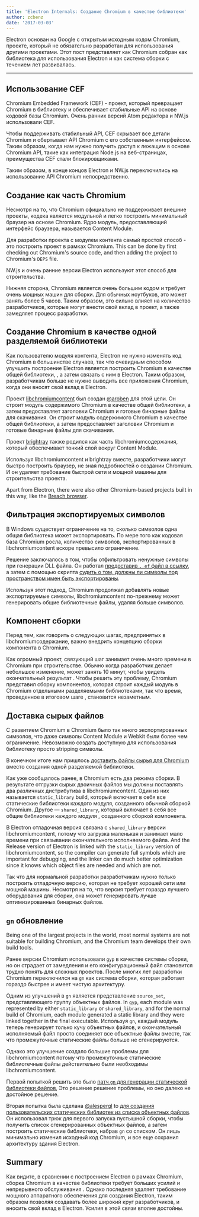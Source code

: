 ```yaml
---
title: 'Electron Internals: Создание Chromium в качестве библиотеки'
author: zcbenz
date: '2017-03-03'
---
```


Electron основан на Google с открытым исходным кодом Chromium, проекте, который не обязательно разработан для использования другими проектами. Этот пост представляет как Chromium собран как библиотека для использования Electron и как система сборки с течением лет развивалась.

---

## Использование CEF

Chromium Embedded Framework (CEF) - проект, который превращает Chromium в библиотеку и обеспечивает стабильные API на основе кодовой базы Chromium. Очень ранних версий Atom редактора и NW.js использовали CEF.

Чтобы поддерживать стабильный API, CEF скрывает все детали Chromium и обертывает API Chromium с его собственным интерфейсом. Таким образом, когда нам нужно получить доступ к лежащим в основе Chromium API, такие как интеграция Node.js на веб-страницах, преимущества CEF стали блокировщиками.

Таким образом, в конце концов Electron и NW.js переключились на использование API Chromium непосредственно.

## Создание как часть Chromium

Несмотря на то, что Chromium официально не поддерживает внешние проекты, кодека является модульной и легко построить минимальный браузер на основе Chromium. Ядро модуль, предоставляющий интерфейс браузера, называется Content Module.

Для разработки проекта с модулем контента самый простой способ - это построить проект в рамках Chromium. This can be done by first checking out Chromium's source code, and then adding the project to Chromium's `DEPS` file.

NW.js и очень ранние версии Electron используют этот способ для строительства.

Нижняя сторона, Chromium является очень большим кодом и требует очень мощных машин для сборки. Для обычных ноутбуков, это может занять более 5 часов. Таким образом, это сильно влияет на количество разработчиков, которые могут внести свой вклад в проект, а также замедляет процесс разработки.

## Создание Chromium в качестве одной разделяемой библиотеки

Как пользователю модуля контента, Electron не нужно изменять код Chromium в большинстве случаев, так что очевидным способом улучшить построение Electron является построить Chromium в качестве общей библиотеки, , а затем связать с ним в Electron. Таким образом, разработчикам больше не нужно выводить все приложения Chromium, когда они вносят свой вклад в Electron.

Проект [libchromiumcontent](https://github.com/electron/libchromiumcontent) был создан [@aroben](https://github.com/aroben) для этой цели. Он строит модуль содержимого Chromium в качестве общей библиотеки, а затем предоставляет заголовки Chromium и готовые бинарные файлы для скачивания. Он строит модуль содержимого Chromium в качестве общей библиотеки, а затем предоставляет заголовки Chromium и готовые бинарные файлы для скачивания.

Проект [brightray](https://github.com/electron/brightray) также родился как часть libchromiumсодержания, который обеспечивает тонкий слой вокруг Content Module.

Используя libchromiumcontent и brightray вместе, разработчики могут быстро построить браузер, не зная подробностей о создании Chromium. И он удаляет требование быстрой сети и мощной машины для строительства проекта.

Apart from Electron, there were also other Chromium-based projects built in this way, like the [Breach browser](https://www.quora.com/Is-Breach-Browser-still-in-development).

## Фильтрация экспортируемых символов

В Windows существует ограничение на то, сколько символов одна общая библиотека может экспортировать. По мере того как кодовая база Chromium росла, количество символов, экспортированных в libchromiumcontent вскоре превысило ограничение.

Решение заключалось в том, чтобы отфильтровать ненужные символы при генерации DLL файла. Он работал [предоставив `. ef` файл в ссылку](https://github.com/electron/libchromiumcontent/pull/11/commits/85ca0f60208eef2c5013a29bb4cf3d21feb5030b), а затем с помощью скрипта [судить о том, должны ли символы под пространством имен быть экспортированы](https://github.com/electron/libchromiumcontent/pull/47/commits/d2fed090e47392254f2981a56fe4208938e538cd).

Используя этот подход, Chromium продолжал добавлять новые экспортируемые символы, libchromiumcontent по-прежнему может генерировать общие библиотечные файлы, удаляя больше символов.

## Компонент сборки

Перед тем, как говорить о следующих шагах, предпринятых в libchromiumсодержание, важно внедрить концепцию сборки компонента в Chromium.

Как огромный проект, связующий шаг занимает очень много времени в Chromium при строительстве. Обычно когда разработчик делает небольшое изменение, может занять 10 минут, чтобы увидеть окончательный результат . Чтобы решить эту проблему, Chromium представил сборку компонентов, которая строит каждый модуль в Chromium отдельными разделяемыми библиотеками, так что время, проведенное в итоговом шаге , становится незаметным.

## Доставка сырых файлов

С развитием Chromium в Chromium было так много экспортированных символов, что даже символы Content Module и Webkit были более чем ограничение. Невозможно создать доступную для использования библиотеку просто stripping символы.

В конечном итоге нам пришлось [доставить файлы сырья для Chromium](https://github.com/electron/libchromiumcontent/pull/98) вместо создания одной разделяемой библиотеки.

Как уже сообщалось ранее, в Chromium есть два режима сборки. В результате отгрузки сырых двоичных файлов мы должны поставлять два различных дистрибутива в libchromiumcontent. Один из них называется `static_library` build, который включает в себя все статические библиотеки каждого модуля, созданного обычной сборкой Chromium. Другое — `shared_library`, который включает в себя все общие библиотеки каждого модуля , созданного сборкой компонента.

В Electron отладочная версия связана с `shared_library` версии libchromiumcontent, потому что загрузка маленькая и занимает мало времени при связывании окончательного исполняемого файла. And the Release version of Electron is linked with the `static_library` version of libchromiumcontent, so the compiler can generate full symbols which are important for debugging, and the linker can do much better optimization since it knows which object files are needed and which are not.

Так что для нормальной разработки разработчикам нужно только построить отладочную версию, которая не требует хорошей сети или мощной машины. Несмотря на то, что версия требует гораздо лучшего оборудования для сборки, она может генерировать лучше оптимизированных бинарных файлов.

## `gn` обновление

Being one of the largest projects in the world, most normal systems are not suitable for building Chromium, and the Chromium team develops their own build tools.

Ранее версии Chromium использовали `gyp` в качестве системы сборки, но он страдает от замедления и его конфигурационный файл становится трудно понять для сложных проектов. После многих лет разработки Chromium переключился на `gn` как система сборки, которая работает гораздо быстрее и имеет чистую архитектуру.

Одним из улучшений в `gn` является представление `source_set`, представляющего группу объектных файлов. In `gyp`, each module was represented by either `static_library` or `shared_library`, and for the normal build of Chromium, each module generated a static library and they were linked together in the final executable. Используя `gn`, каждый модуль теперь генерирует только кучу объектных файлов, и окончательный исполняемый файл просто соединяет все объектные файлы вместе, так что промежуточные статические файлы больше не сгенерируются.

Однако это улучшение создало большие проблемы для libchromiumcontent потому что промежуточные статические библиотечные файлы действительно были необходимы libchromiumcontent.

Первой попыткой решить это было [патч `gn` для генерации статической библиотеки файлов](https://github.com/electron/libchromiumcontent/pull/239), Это решение решение проблемы, но оно далеко не достойное решение.

Вторая попытка была сделана [@alespergl](https://github.com/alespergl) to [для создания пользовательских статических библиотек из списка объектных файлов](https://github.com/electron/libchromiumcontent/pull/249). Он использовал трюк для первого запуска пустышной сборки, чтобы получить список сгенерированных объектных файлов, а затем построить статические библиотеки, набрав `gn` со списком. Он лишь минимально изменил исходный код Chromium, и все еще сохранил архитектуру здания Electron.

## Summary

Как видите, в сравнении с построением Electron в рамках Chromium, сборка Chromium в качестве библиотеки требует больших усилий и непрерывного обслуживания . Однако последняя удаляет требование мощного аппаратного обеспечения для создания Electron, таким образом позволяя создавать более широкий круг разработчиков, и вносить свой вклад в Electron. Усилия в этой связи вполне достойны.


